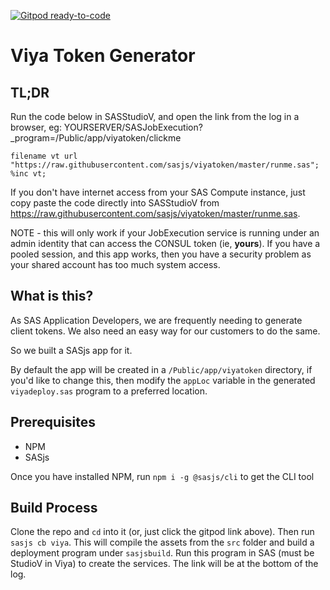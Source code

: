 [![Gitpod ready-to-code](https://img.shields.io/badge/Gitpod-ready--to--code-blue?logo=gitpod)](https://gitpod.io/#https://github.com/sasjs/viyatoken)

# Viya Token Generator

## TL;DR

Run the code below in SASStudioV, and open the link from the log in a browser, eg:  YOURSERVER/SASJobExecution?_program=/Public/app/viyatoken/clickme


```
filename vt url "https://raw.githubusercontent.com/sasjs/viyatoken/master/runme.sas";
%inc vt;
```

If you don't have internet access from your SAS Compute instance, just copy paste the code directly into SASStudioV from https://raw.githubusercontent.com/sasjs/viyatoken/master/runme.sas.

NOTE - this will only work if your JobExecution service is running under an admin identity that can access the CONSUL token (ie, **yours**).  If you have a pooled session, and this app works, then you have a security problem as your shared account has too much system access.


## What is this?

As SAS Application Developers, we are frequently needing to generate client tokens.  We also need an easy way for our customers to do the same.

So we built a SASjs app for it.

By default the app will be created in a `/Public/app/viyatoken` directory, if you'd like to change this, then modify the `appLoc` variable in the generated `viyadeploy.sas` program to a preferred location.

## Prerequisites

* NPM
* SASjs

Once you have installed NPM, run `npm i -g @sasjs/cli` to get the CLI tool

## Build Process

Clone the repo and `cd` into it (or, just click the gitpod link above).  Then run `sasjs cb viya`.  This will compile the assets from the `src` folder and build a deployment program under `sasjsbuild`.  Run this program in SAS (must be StudioV in Viya) to create the services.  The link will be at the bottom of the log.

